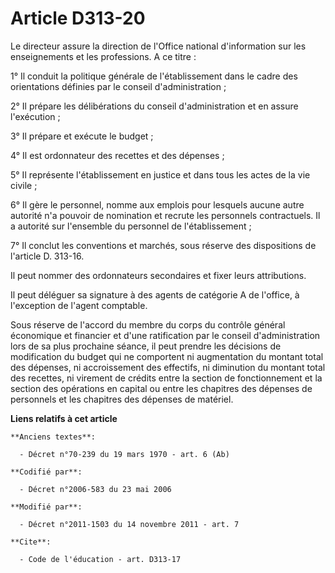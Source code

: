 # Article D313-20

Le directeur assure la direction de l'Office national d'information sur les enseignements et les professions. A ce titre : 

1° Il conduit la politique générale de l'établissement dans le cadre des orientations définies par le conseil
d'administration ; 

2° Il prépare les délibérations du conseil d'administration et en assure l'exécution ; 

3° Il prépare et exécute le budget ; 

4° Il est ordonnateur des recettes et des dépenses ; 

5° Il représente l'établissement en justice et dans tous les actes de la vie civile ; 

6° Il gère le personnel, nomme aux emplois pour lesquels aucune autre autorité n'a pouvoir de nomination et recrute les
personnels contractuels. Il a autorité sur l'ensemble du personnel de l'établissement ; 

7° Il conclut les conventions et marchés, sous réserve des dispositions de l'article D. 313-16. 

Il peut nommer des ordonnateurs secondaires et fixer leurs attributions. 

Il peut déléguer sa signature à des agents de catégorie A de l'office, à l'exception de l'agent comptable. 

Sous réserve de l'accord du membre du corps du contrôle général économique et financier et d'une ratification par le conseil
d'administration lors de sa plus prochaine séance, il peut prendre les décisions de modification du budget qui ne comportent
ni augmentation du montant total des dépenses, ni accroissement des effectifs, ni diminution du montant total des recettes,
ni virement de crédits entre la section de fonctionnement et la section des opérations en capital ou entre les chapitres des
dépenses de personnels et les chapitres des dépenses de matériel.

**Liens relatifs à cet article**

	**Anciens textes**:

	  - Décret n°70-239 du 19 mars 1970 - art. 6 (Ab)

	**Codifié par**:

	  - Décret n°2006-583 du 23 mai 2006

	**Modifié par**:

	  - Décret n°2011-1503 du 14 novembre 2011 - art. 7

	**Cite**:

	  - Code de l'éducation - art. D313-17
